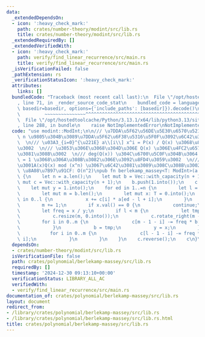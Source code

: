 ```yaml
---
data:
  _extendedDependsOn:
  - icon: ':heavy_check_mark:'
    path: crates/number-theory/modint/src/lib.rs
    title: crates/number-theory/modint/src/lib.rs
  _extendedRequiredBy: []
  _extendedVerifiedWith:
  - icon: ':heavy_check_mark:'
    path: verify/find_linear_recurrence/src/main.rs
    title: verify/find_linear_recurrence/src/main.rs
  _isVerificationFailed: false
  _pathExtension: rs
  _verificationStatusIcon: ':heavy_check_mark:'
  attributes:
    links: []
  bundledCode: "Traceback (most recent call last):\n  File \"/opt/hostedtoolcache/Python/3.13.1/x64/lib/python3.13/site-packages/onlinejudge_verify/documentation/build.py\"\
    , line 71, in _render_source_code_stat\n    bundled_code = language.bundle(stat.path,\
    \ basedir=basedir, options={'include_paths': [basedir]}).decode()\n          \
    \         ~~~~~~~~~~~~~~~^^^^^^^^^^^^^^^^^^^^^^^^^^^^^^^^^^^^^^^^^^^^^^^^^^^^^^^^^^^^^^^^^^\n\
    \  File \"/opt/hostedtoolcache/Python/3.13.1/x64/lib/python3.13/site-packages/onlinejudge_verify/languages/rust.py\"\
    , line 288, in bundle\n    raise NotImplementedError\nNotImplementedError\n"
  code: "use modint::ModInt;\n\n/// \u7DDA\u5F62\u56DE\u5E30\u6570\u5217 a \u306E\u524D\
    \ n \u9805\u304B\u3089\u7DDA\u5F62\u6F38\u5316\u5F0F\u3092\u6C42\u3081\u308B\u3002\
    \  \n/// \u03A3_{i=0}^{\u221E} a\\[i\\] x^i = P(x) / Q(x) \u3068\u8868\u305B\u308B\
    \u3002  \n/// \u3053\u306E\u3068\u304D\u306E Q(x) \u306E\u4FC2\u6570\u3092\u6C42\
    \u3081\u308B\u3002  \n/// deg(Q(x)) \u304C\u6700\u5C0F\u304B\u3064 \\[x^0\\] Q(x)\
    \ = 1 \u3068\u306A\u308B\u3082\u306E\u3092\u8FD4\u3059\u3002  \n/// P(x) \u306F\
    \u3001A(x)Q(x) mod (x^n) \u3067\u6C42\u3081\u3089\u308C\u308B\u3002\n///\n///\
    \ \u8A08\u7B97\u91CF: O(n^2)\npub fn berlekamp_massey<T: ModInt>(a: &[T]) -> Vec<T>\
    \ {\n    let n = a.len();\n    let mut b = Vec::with_capacity(n + 1);\n    let\
    \ mut c = Vec::with_capacity(n + 1);\n    b.push(1.into());\n    c.push(1.into());\n\
    \    let mut y = 1.into();\n    for ed in 1..=n {\n        let l = c.len();\n\
    \        let mut m = b.len();\n        let mut x: T = 0.into();\n        for i\
    \ in 0..l {\n            x += c[i] * a[ed - l + i];\n        }\n        b.push(0.into());\n\
    \        m += 1;\n        if x.val() == 0 {\n            continue;\n        }\n\
    \        let freq = x / y;\n        if l < m {\n            let tmp = c.clone();\n\
    \            c.resize(m, 0.into());\n            c.rotate_right(m - l);\n    \
    \        for i in 0..m {\n                c[m - 1 - i] -= freq * b[m - 1 - i];\n\
    \            }\n            b = tmp;\n            y = x;\n        } else {\n \
    \           for i in 0..m {\n                c[l - 1 - i] -= freq * b[m - 1 -\
    \ i];\n            }\n        }\n    }\n    c.reverse();\n    c\n}\n"
  dependsOn:
  - crates/number-theory/modint/src/lib.rs
  isVerificationFile: false
  path: crates/polynomial/berlekamp-massey/src/lib.rs
  requiredBy: []
  timestamp: '2024-12-30 09:13:10+00:00'
  verificationStatus: LIBRARY_ALL_AC
  verifiedWith:
  - verify/find_linear_recurrence/src/main.rs
documentation_of: crates/polynomial/berlekamp-massey/src/lib.rs
layout: document
redirect_from:
- /library/crates/polynomial/berlekamp-massey/src/lib.rs
- /library/crates/polynomial/berlekamp-massey/src/lib.rs.html
title: crates/polynomial/berlekamp-massey/src/lib.rs
---
```

